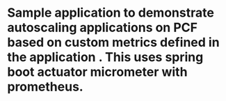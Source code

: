 # Sample application to demonstrate autoscaling applications on PCF based on custom metrics defined in the application . This uses spring boot actuator micrometer with prometheus.


